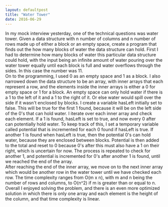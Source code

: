 ```yaml
---
layout: defaultpost
title: "Water Tower"
date: 2016-06-29
---
```


In my mock interview yesterday, one of the technical questions was water tower. Given a data structure with n number of columns and n number of rows made up of either a block or an empty space, create a program that finds out the how many blocks of water the data structure can hold. First I had to determine how many blocks of water this particular data structure could hold, with the input being an infinite amount of water pouring over the water tower equally until each block is full and water overflows through the sides. In this case the number was 11.<br />
On to the programming, I used 0 as an empty space and 1 as a block. I also narrowed down the data structure to be an array, with inner arrays that each represent a row, and the elements inside the inner arrays is either a 0 for empty space or 1 for a block. An empty space can only hold water if there is a 1 to the left of it and a 1 to the right of it. Or else water would spill over the side if it wasn't enclosed by blocks. I create a variable hasLeft initially set to false. This will be true for the first 1 found, because it will be on the left side of the 0's that can hold water. I iterate over each inner array and check each element. If a 1 is found, hasLeft is set to true, and now every 0 after can potentially hold water. To keep track of this, I set a temporary variable called potential that is incremented for each 0 found if hasLeft is true. If another 1 is found when hasLeft is true, then the potential 0's can hold water, because they are enclosed between blocks. Potential is then added to the total and reset to 0 because 0's after this must also have a 1 on their right, which is uncertain for now. The process is repeated to check for another 1, and potential is incremented for 0's after another 1 is found, until we reached the end of the array.<br />
After reaching the end of the inner array, we move on to the next inner array which would be another row in the water tower until we have checked each row. The time complexity ranges from O(m x n), with m and n being the number of rows and columns, to O(n^2) if m is greater than or equal to n. Overall I enjoyed solving the problem, and there is an even more optimized solution in which there is only one array and each element is the height of the column, and that time complexity is linear.